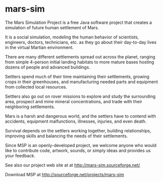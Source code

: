 # mars-sim

The Mars Simulation Project is a free Java software project that creates a simulation of future human settlement of Mars. 

It is a social simulation, modeling the human behavior of scientists, engineers, doctors, technicians, etc. as they go about their day-to-day lives in the virtual Martian environment. 

There are many different settlements spread out across the planet, ranging from simple 4-person initial landing habitats to more mature bases hosting dozens of people and advanced buildings. 

Settlers spend much of their time maintaining their settlements, growing crops in their greenhouses, and manufacturing needed parts and equipment from collected local resources. 

Settlers also go out on rover missions to explore and study the surrounding area, prospect and mine mineral concentrations, and trade with their neighboring settlements. 

Mars is a harsh and dangerous world, and the settlers have to contend with accidents, equipment malfunctions, illnesses, injuries, and even death. 

Survival depends on the settlers working together, building relationships, improving skills and balancing the needs of their settlements.

Since MSP is an openly-developed project, we welcome anyone who would like to contribute code, artwork, sounds, or simply ideas and provides us your feedback. 

See also our project web site at at http://mars-sim.sourceforge.net/

Download MSP at http://sourceforge.net/projects/mars-sim
